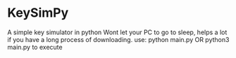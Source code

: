 # KeySimPy
A simple key simulator in python
Wont let your PC to go to sleep, helps a lot if you have a long process of downloading.
use:
python main.py
OR
python3 main.py 
to execute
